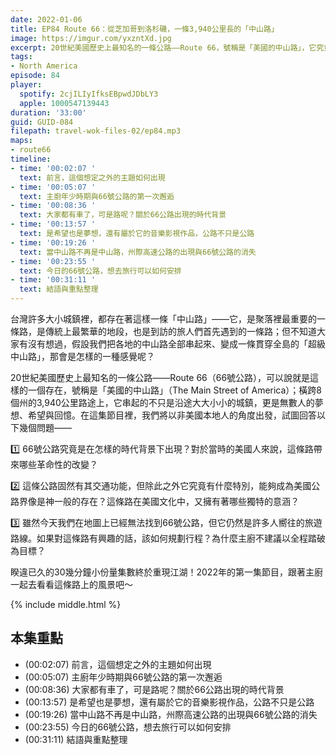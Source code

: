 ```yaml
---
date: 2022-01-06
title: EP84 Route 66：從芝加哥到洛杉磯，一條3,940公里長的「中山路」
image: https://imgur.com/yxzntXd.jpg
excerpt: 20世紀美國歷史上最知名的一條公路——Route 66，號稱是「美國的中山路」，它究竟是在怎樣的時代背景下出現？對美國人而言具有什麼獨特意義？如果想要拜訪這條公路，可以如何規劃行程？2022年的第一集節目，跟著主廚一起去看看這條路上的風景吧～
tags:
- North America
episode: 84
player:
  spotify: 2cjILIyIfksEBpwdJDbLY3
  apple: 1000547139443
duration: '33:00'
guid: GUID-084
filepath: travel-wok-files-02/ep84.mp3
maps:
- route66
timeline:
- time: '00:02:07 '
  text: 前言，這個想定之外的主題如何出現
- time: '00:05:07 '
  text: 主廚年少時期與66號公路的第一次邂逅
- time: '00:08:36 '
  text: 大家都有車了，可是路呢？關於66公路出現的時代背景
- time: '00:13:57 '
  text: 是希望也是夢想，還有屬於它的音樂影視作品，公路不只是公路
- time: '00:19:26 '
  text: 當中山路不再是中山路，州際高速公路的出現與66號公路的消失
- time: '00:23:55 '
  text: 今日的66號公路，想去旅行可以如何安排
- time: '00:31:11 '
  text: 結語與重點整理
---
```

台灣許多大小城鎮裡，都存在著這樣一條「中山路」——它，是聚落裡最重要的一條路，是傳統上最繁華的地段，也是到訪的旅人們首先遇到的一條路；但不知道大家有沒有想過，假設我們把各地的中山路全部串起來、變成一條貫穿全島的「超級中山路」，那會是怎樣的一種感覺呢？

20世紀美國歷史上最知名的一條公路——Route 66（66號公路），可以說就是這樣的一個存在，號稱是「美國的中山路」（The Main Street of America）；橫跨8個州的3,940公里路途上，它串起的不只是沿途大大小小的城鎮，更是無數人的夢想、希望與回憶。在這集節目裡，我們將以非美國本地人的角度出發，試圖回答以下幾個問題——

1️⃣ 66號公路究竟是在怎樣的時代背景下出現？對於當時的美國人來說，這條路帶來哪些革命性的改變？

2️⃣ 這條公路固然有其交通功能，但除此之外它究竟有什麼特別，能夠成為美國公路界像是神一般的存在？這條路在美國文化中，又擁有著哪些獨特的意涵？

3️⃣ 雖然今天我們在地圖上已經無法找到66號公路，但它仍然是許多人嚮往的旅遊路線。如果對這條路有興趣的話，該如何規劃行程？為什麼主廚不建議以全程踏破為目標？

睽違已久的30幾分鐘小份量集數終於重現江湖！2022年的第一集節目，跟著主廚一起去看看這條路上的風景吧～

{% include middle.html %}

## 本集重點

* (00:02:07) 前言，這個想定之外的主題如何出現
* (00:05:07) 主廚年少時期與66號公路的第一次邂逅
* (00:08:36) 大家都有車了，可是路呢？關於66公路出現的時代背景
* (00:13:57) 是希望也是夢想，還有屬於它的音樂影視作品，公路不只是公路
* (00:19:26) 當中山路不再是中山路，州際高速公路的出現與66號公路的消失
* (00:23:55) 今日的66號公路，想去旅行可以如何安排
* (00:31:11) 結語與重點整理

